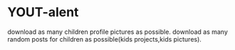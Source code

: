 # YOUT-alent
download as many children profile pictures as possible.
download as many random posts for children as possible(kids projects,kids pictures).
